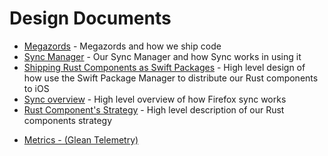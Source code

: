 # Design Documents

* [Megazords](megazords.md) - Megazords and how we ship code
* [Sync Manager](sync-manager.md) - Our Sync Manager and how Sync works in using it
* [Shipping Rust Components as Swift Packages](swift-package-manager.md) - High level design of how use the Swift Package Manager to distribute our Rust components to iOS
* [Sync overview](sync-overview.md) - High level overview of how Firefox sync works
* [Rust Component's Strategy](components-strategy.md) - High level description of our Rust components strategy
- [Metrics - (Glean Telemetry)](metrics.md)